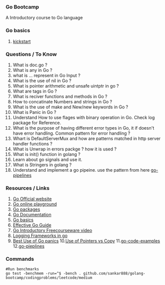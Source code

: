 ### Go Bootcamp
A Introductory course to Go language

### Go basics
1. [kickstart](demo/kickstart/kickstart.md)

### Questions / To Know
1. What is doc.go ?
2. What is any in Go ?
3. what is ... represent in Go Input ?
4. What is the use of nil in Go ?
5. What is pointer arithmetic and unsafe uintptr in go ?
6. What are tags in Go ?
7. What is reciver functions and methods in Go ?
8. How to concatinate Numbers and strings in Go ?
9. What is the use of make and New/new keywords in Go ?
10. What is Panic in Go ?
11. Understand How to use flages with binary operation in Go. Check log package for Reference.
12. What is the purpose of having different error types in Go, it if doesn't have error handling. Common pattern for error handling ?
13. Whart is DefaultServerMux and how are patterns matched in http server handler functions ?
14. What is Unwrap in errors packge ? how it is used ?
15. What is init() function in golang ?
16. Learn about go signals and use it.
17. What is Stringers in golang ?
18. Understand and implement a go pipeine. use the pattern from here [go-pipelines](https://go.dev/blog/pipelines)

### Resources / Links
1. [Go Official website](https://go.dev/)
2. [Go online playground](https://go.dev/play/)
3. [Go packages](https://pkg.go.dev/)
4. [Go Documentation](https://go.dev/doc/)
5. [Go basics](https://github.com/gophertuts/go-basics/tree/master/packages)
6. [Effective Go Guide](https://go.dev/doc/effective_go)
7. [Go Introductory Freecourseware video](https://www.youtube.com/watch?v=YS4e4q9oBaU&t=348s)
8. [Logging Frameworks in go](https://blog.logrocket.com/5-structured-logging-packages-for-go/)
9. [Best Use of Go panics](https://pkg.go.dev/encoding/json#section-sourcefiles)
10.[Use of Pointers vs Copy](https://www.ardanlabs.com/blog/2017/06/design-philosophy-on-data-and-semantics.html)
11.[go-code-examples](https://golang.hotexamples.com/)
12.[go-pieplines](https://go.dev/blog/pipelines)

### Commands
```
#Run benchmarks
go test -benchmem -run=^$ -bench . github.com/sankar888/golang-bootcamp/codingproblems/leetcode/medium
```
